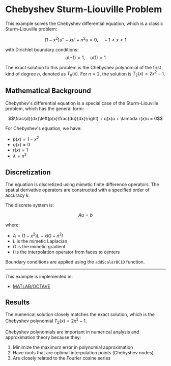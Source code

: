 # Chebyshev Sturm-Liouville Problem

This example solves the Chebyshev differential equation, which is a classic Sturm-Liouville problem:

$$(1-x^2) u'' - x u' + n^2 u = 0, \quad -1 < x < 1$$

with Dirichlet boundary conditions:
$$u(-1) = 1, \quad u(1) = 1$$

The exact solution to this problem is the Chebyshev polynomial of the first kind of degree $n$, denoted as $T_n(x)$. For $n=2$, the solution is $T_2(x) = 2x^2 - 1$.

## Mathematical Background

Chebyshev's differential equation is a special case of the Sturm-Liouville problem, which has the general form:

$$\frac{d}{dx}\left(p(x)\frac{du}{dx}\right) + q(x)u + \lambda r(x)u = 0$$

For Chebyshev's equation, we have:
- $p(x) = 1-x^2$
- $q(x) = 0$
- $r(x) = 1$
- $\lambda = n^2$

## Discretization

The equation is discretized using mimetic finite difference operators. The spatial derivative operators are constructed with a specified order of accuracy $k$.

The discrete system is:

$$A u = b$$

where:
- $A = (1-x^2) L - x I G + n^2 I$
- $L$ is the mimetic Laplacian
- $G$ is the mimetic gradient
- $I$ is the interpolation operator from faces to centers

Boundary conditions are applied using the `addScalarBC1D` function.

---

This example is implemented in:
- [MATLAB/OCTAVE](https://github.com/csrc-sdsu/mole/blob/master/examples/matlab/sturmLiouvilleChebyshev.m)

## Results

The numerical solution closely matches the exact solution, which is the Chebyshev polynomial $T_2(x) = 2x^2 - 1$. 

Chebyshev polynomials are important in numerical analysis and approximation theory because they:
1. Minimize the maximum error in polynomial approximation
2. Have roots that are optimal interpolation points (Chebyshev nodes)
3. Are closely related to the Fourier cosine series 